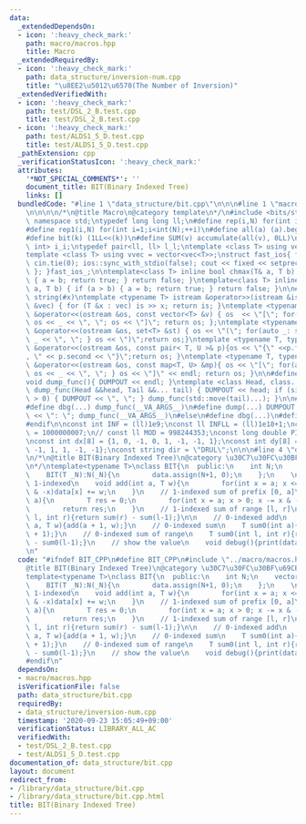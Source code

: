 ```yaml
---
data:
  _extendedDependsOn:
  - icon: ':heavy_check_mark:'
    path: macro/macros.hpp
    title: Macro
  _extendedRequiredBy:
  - icon: ':heavy_check_mark:'
    path: data_structure/inversion-num.cpp
    title: "\u8EE2\u5012\u6570(The Number of Inversion)"
  _extendedVerifiedWith:
  - icon: ':heavy_check_mark:'
    path: test/DSL_2_B.test.cpp
    title: test/DSL_2_B.test.cpp
  - icon: ':heavy_check_mark:'
    path: test/ALDS1_5_D.test.cpp
    title: test/ALDS1_5_D.test.cpp
  _pathExtension: cpp
  _verificationStatusIcon: ':heavy_check_mark:'
  attributes:
    '*NOT_SPECIAL_COMMENTS*': ''
    document_title: BIT(Binary Indexed Tree)
    links: []
  bundledCode: "#line 1 \"data_structure/bit.cpp\"\n\n\n#line 1 \"macro/macros.hpp\"\
    \n\n\n\n/*\n@title Macro\n@category template\n*/\n#include <bits/stdc++.h>\nusing\
    \ namespace std;\ntypedef long long ll;\n#define rep(i,N) for(int i=0;i<int(N);++i)\n\
    #define rep1(i,N) for(int i=1;i<int(N);++i)\n#define all(a) (a).begin(),(a).end()\n\
    #define bit(k) (1LL<<(k))\n#define SUM(v) accumulate(all(v), 0LL)\n\ntypedef pair<int,\
    \ int> i_i;\ntypedef pair<ll, ll> l_l;\ntemplate <class T> using vec = vector<T>;\n\
    template <class T> using vvec = vector<vec<T>>;\nstruct fast_ios{ fast_ios(){\
    \ cin.tie(0); ios::sync_with_stdio(false); cout << fixed << setprecision(20);\
    \ }; }fast_ios_;\n\ntemplate<class T> inline bool chmax(T& a, T b) { if (a < b)\
    \ { a = b; return true; } return false; }\ntemplate<class T> inline bool chmin(T&\
    \ a, T b) { if (a > b) { a = b; return true; } return false; }\n\n#define TOSTRING(x)\
    \ string(#x)\ntemplate <typename T> istream &operator>>(istream &is, vector<T>\
    \ &vec) { for (T &x : vec) is >> x; return is; }\ntemplate <typename T> ostream\
    \ &operator<<(ostream &os, const vector<T> &v) { os  << \"[\"; for(auto _: v)\
    \ os << _ << \", \"; os << \"]\"; return os; };\ntemplate <typename T> ostream\
    \ &operator<<(ostream &os, set<T> &st) { os << \"(\"; for(auto _: st) { os <<\
    \ _ << \", \"; } os << \")\";return os;}\ntemplate <typename T, typename U> ostream\
    \ &operator<<(ostream &os, const pair< T, U >& p){os << \"{\" <<p.first << \"\
    , \" << p.second << \"}\";return os; }\ntemplate <typename T, typename U> ostream\
    \ &operator<<(ostream &os, const map<T, U> &mp){ os << \"[\"; for(auto _: mp){\
    \ os << _ << \", \"; } os << \"]\" << endl; return os; }\n\n#define DUMPOUT cerr\n\
    void dump_func(){ DUMPOUT << endl; }\ntemplate <class Head, class... Tail> void\
    \ dump_func(Head &&head, Tail &&... tail) { DUMPOUT << head; if (sizeof...(Tail)\
    \ > 0) { DUMPOUT << \", \"; } dump_func(std::move(tail)...); }\n\n#ifdef DEBUG\n\
    #define dbg(...) dump_func(__VA_ARGS__)\n#define dump(...) DUMPOUT << string(#__VA_ARGS__)\
    \ << \": \"; dump_func(__VA_ARGS__)\n#else\n#define dbg(...)\n#define dump(...)\n\
    #endif\n\nconst int INF = (ll)1e9;\nconst ll INFLL = (ll)1e18+1;\nconst ll MOD\
    \ = 1000000007;\n// const ll MOD = 998244353;\nconst long double PI = acos(-1.0);\n\
    \nconst int dx[8] = {1, 0, -1, 0, 1, -1, -1, 1};\nconst int dy[8] = {0, 1, 0,\
    \ -1, 1, 1, -1, -1};\nconst string dir = \"DRUL\";\n\n\n#line 4 \"data_structure/bit.cpp\"\
    \n/*\n@title BIT(Binary Indexed Tree)\n@category \u30C7\u30FC\u30BF\u69CB\u9020\
    \n*/\ntemplate<typename T>\nclass BIT{\n  public:\n    int N;\n    vector<T> data;\n\
    \    BIT(T _N):N(_N){\n        data.assign(N+1, 0);\n    };\n    \n    // a is\
    \ 1-indexed\n    void add(int a, T w){\n        for(int x = a; x <= N; x += x\
    \ & -x)data[x] += w;\n    }\n    // 1-indexed sum of prefix [0, a]\n    T sum(int\
    \ a){\n        T res = 0;\n        for(int x = a; x > 0; x -= x & -x)res += data[x];\n\
    \        return res;\n    }\n    // 1-indexed sum of range [l, r]\n    T sum(int\
    \ l, int r){return sum(r) - sum(l-1);}\n\n    // 0-indexed add\n    void add0(int\
    \ a, T w){add(a + 1, w);}\n    // 0-indexed sum\n    T sum0(int a){return sum(a\
    \ + 1);}\n    // 0-indexed sum of range\n    T sum0(int l, int r){return sum0(r)\
    \ - sum0(l-1);}\n    // show the value\n    void debug(){print(data);}\n};\n\n\
    \n"
  code: "#ifndef BIT_CPP\n#define BIT_CPP\n#include \"../macro/macros.hpp\"\n/*\n\
    @title BIT(Binary Indexed Tree)\n@category \u30C7\u30FC\u30BF\u69CB\u9020\n*/\n\
    template<typename T>\nclass BIT{\n  public:\n    int N;\n    vector<T> data;\n\
    \    BIT(T _N):N(_N){\n        data.assign(N+1, 0);\n    };\n    \n    // a is\
    \ 1-indexed\n    void add(int a, T w){\n        for(int x = a; x <= N; x += x\
    \ & -x)data[x] += w;\n    }\n    // 1-indexed sum of prefix [0, a]\n    T sum(int\
    \ a){\n        T res = 0;\n        for(int x = a; x > 0; x -= x & -x)res += data[x];\n\
    \        return res;\n    }\n    // 1-indexed sum of range [l, r]\n    T sum(int\
    \ l, int r){return sum(r) - sum(l-1);}\n\n    // 0-indexed add\n    void add0(int\
    \ a, T w){add(a + 1, w);}\n    // 0-indexed sum\n    T sum0(int a){return sum(a\
    \ + 1);}\n    // 0-indexed sum of range\n    T sum0(int l, int r){return sum0(r)\
    \ - sum0(l-1);}\n    // show the value\n    void debug(){print(data);}\n};\n\n\
    #endif\n"
  dependsOn:
  - macro/macros.hpp
  isVerificationFile: false
  path: data_structure/bit.cpp
  requiredBy:
  - data_structure/inversion-num.cpp
  timestamp: '2020-09-23 15:05:49+09:00'
  verificationStatus: LIBRARY_ALL_AC
  verifiedWith:
  - test/DSL_2_B.test.cpp
  - test/ALDS1_5_D.test.cpp
documentation_of: data_structure/bit.cpp
layout: document
redirect_from:
- /library/data_structure/bit.cpp
- /library/data_structure/bit.cpp.html
title: BIT(Binary Indexed Tree)
---
```

